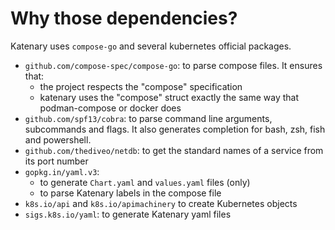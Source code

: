 # Why those dependencies?

Katenary uses `compose-go` and several kubernetes official packages.

- `github.com/compose-spec/compose-go`: to parse compose files. It ensures that:
    - the project respects the "compose" specification
    - katenary uses the "compose" struct exactly the same way that podman-compose or docker does
- `github.com/spf13/cobra`: to parse command line arguments, subcommands and flags. It also generates completion for
  bash, zsh, fish and powershell.
- `github.com/thediveo/netdb`: to get the standard names of a service from its port number
- `gopkg.in/yaml.v3`:
    - to generate `Chart.yaml` and `values.yaml` files (only)
    - to parse Katenary labels in the compose file
- `k8s.io/api` and `k8s.io/apimachinery` to create Kubernetes objects
- `sigs.k8s.io/yaml`: to generate Katenary yaml files

